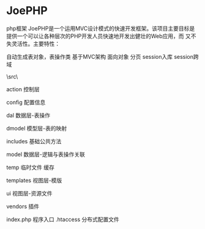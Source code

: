 # JoePHP
php框架
JoePHP是一个运用MVC设计模式的快速开发框架。该项目主要目标是提供一个可以让各种层次的PHP开发人员快速地开发出健壮的Web应用，而 又不失灵活性。主要特性：

自动生成表对象，表操作类
基于MVC架构
面向对象
分页
session入库
session跨域

\src\	
	
action	控制层
	
config	配置信息
	
dal	数据层-表操作
	
dmodel	模型层-表的映射
	
includes	基础公共方法
	
model	数据层-逻辑与表操作关联
	
temp	临时文件 缓存
	
templates	视图层-模版
	
ui	视图层-资源文件
	
vendors	插件
	
index.php	程序入口
.htaccess	分布式配置文件
